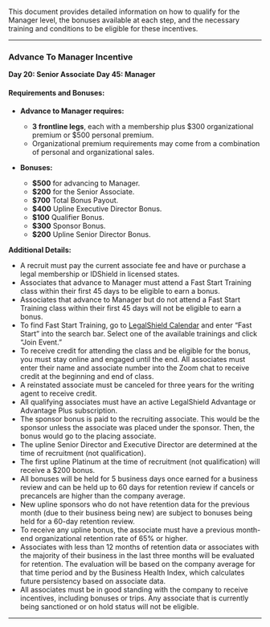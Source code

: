 This document provides detailed information on how to qualify for the Manager level, the bonuses available at each step, and the necessary training and conditions to be eligible for these incentives.

---

### Advance To Manager Incentive

**Day 20: Senior Associate**
**Day 45: Manager**

#### Requirements and Bonuses:
- **Advance to Manager requires:**
  - **3 frontline legs**, each with a membership plus $300 organizational premium or $500 personal premium.
  - Organizational premium requirements may come from a combination of personal and organizational sales.

- **Bonuses:**
  - **$500** for advancing to Manager.
  - **$200** for the Senior Associate.
  - **$700** Total Bonus Payout.
  - **$400** Upline Executive Director Bonus.
  - **$100** Qualifier Bonus.
  - **$300** Sponsor Bonus.
  - **$200** Upline Senior Director Bonus.

**Additional Details:**
- A recruit must pay the current associate fee and have or purchase a legal membership or IDShield in licensed states.
- Associates that advance to Manager must attend a Fast Start Training class within their first 45 days to be eligible to earn a bonus.
- Associates that advance to Manager but do not attend a Fast Start Training class within their first 45 days will not be eligible to earn a bonus.
- To find Fast Start Training, go to [LegalShield Calendar](https://legalshieldcalendar.com/) and enter “Fast Start” into the search bar. Select one of the available trainings and click “Join Event.”
- To receive credit for attending the class and be eligible for the bonus, you must stay online and engaged until the end. All associates must enter their name and associate number into the Zoom chat to receive credit at the beginning and end of class.
- A reinstated associate must be canceled for three years for the writing agent to receive credit.
- All qualifying associates must have an active LegalShield Advantage or Advantage Plus subscription.
- The sponsor bonus is paid to the recruiting associate. This would be the sponsor unless the associate was placed under the sponsor. Then, the bonus would go to the placing associate.
- The upline Senior Director and Executive Director are determined at the time of recruitment (not qualification).
- The first upline Platinum at the time of recruitment (not qualification) will receive a $200 bonus.
- All bonuses will be held for 5 business days once earned for a business review and can be held up to 60 days for retention review if cancels or precancels are higher than the company average.
- New upline sponsors who do not have retention data for the previous month (due to their business being new) are subject to bonuses being held for a 60-day retention review.
- To receive any upline bonus, the associate must have a previous month-end organizational retention rate of 65% or higher.
- Associates with less than 12 months of retention data or associates with the majority of their business in the last three months will be evaluated for retention. The evaluation will be based on the company average for that time period and by the Business Health Index, which calculates future persistency based on associate data.
- All associates must be in good standing with the company to receive incentives, including bonuses or trips. Any associate that is currently being sanctioned or on hold status will not be eligible.

---